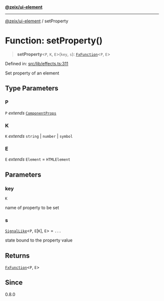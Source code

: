 [**@zeix/ui-element**](../README.md)

***

[@zeix/ui-element](../globals.md) / setProperty

# Function: setProperty()

> **setProperty**\<`P`, `K`, `E`\>(`key`, `s`): [`FxFunction`](../type-aliases/FxFunction.md)\<`P`, `E`\>

Defined in: [src/lib/effects.ts:311](https://github.com/zeixcom/ui-element/blob/ca211b4b90c507d609f4e96effa3624e9208d00e/src/lib/effects.ts#L311)

Set property of an element

## Type Parameters

### P

`P` *extends* [`ComponentProps`](../type-aliases/ComponentProps.md)

### K

`K` *extends* `string` \| `number` \| `symbol`

### E

`E` *extends* `Element` = `HTMLElement`

## Parameters

### key

`K`

name of property to be set

### s

[`SignalLike`](../type-aliases/SignalLike.md)\<`P`, `E`\[`K`\], `E`\> = `...`

state bound to the property value

## Returns

[`FxFunction`](../type-aliases/FxFunction.md)\<`P`, `E`\>

## Since

0.8.0
